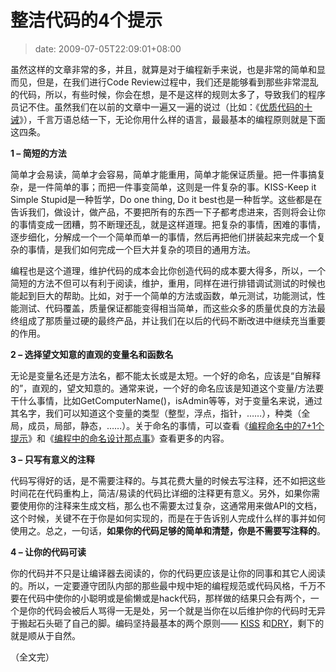 # 整洁代码的4个提示
>date: 2009-07-05T22:09:01+08:00


虽然这样的文章非常的多，并且，就算是对于编程新手来说，也是非常的简单和显而见，但是，在我们进行Code Review过程中，我们还是能够看到那些非常混乱的代码，所以，有些时候，你会在想，是不是这样的规则太多了，导致我们的程序员记不住。虽然我们在以前的文章中一遍又一遍的说过（比如：《[优质代码的十诫](https://coolshell.cn/articles/1007.html)》），千言万语总结一下，无论你用什么样的语言，最最基本的编程原则就是下面这四条。



**1 – 简短的方法**


简单才会易读，简单才会容易，简单才能重用，简单才能保证质量。把一件事搞复杂，是一件简单的事；而把一件事变简单，这则是一件复杂的事。KISS-Keep it Simple Stupid是一种哲学，Do one thing, Do it best也是一种哲学。这些都是在告诉我们，做设计，做产品，不要把所有的东西一下子都考虑进来，否则将会让你的事情变成一团糟，剪不断理还乱，就是这样道理。把复杂的事情，困难的事情，逐步细化，分解成一个一个简单而单一的事情，然后再把他们拼装起来完成一个复杂的事情，是我们如何完成一个巨大并复杂的项目的通用方法。


编程也是这个道理，维护代码的成本会比你创造代码的成本要大得多，所以，一个简短的方法不但可以有利于阅读，维护，重用，同样在进行排错调试测试的时候也能起到巨大的帮助。比如，对于一个简单的方法或函数，单元测试，功能测试，性能测试、代码覆盖，质量保证都能变得相当简单，而这些众多的质量优良的方法最终组成了那质量过硬的最终产品，并让我们在以后的代码不断改进中继续充当重要的作用。


**2 – 选择望文知意的直观的变量名和函数名**


无论是变量名还是方法名，都不能太长或是太短。一个好的命名，应该是“自解释的”，直观的，望文知意的。通常来说，一个好的命名应该是知道这个变量/方法要干什么事情，比如GetComputerName()，isAdmin等等，对于变量名来说，通过其名字，我们可以知道这个变量的类型（整型，浮点，指针，……），种类（全局，成员，局部，静态，……）。关于命名的事情，可以查看《[编程命名中的7+1个提示](https://coolshell.cn/articles/1038.html)》和《[编程中的命名设计那点事](https://coolshell.cn/articles/990.html)》查看更多的内容。


**3 – 只写有意义的注释**


代码写得好的话，是不需要注释的。与其花费大量的时候去写注释，还不如把这些时间花在代码重构上，简洁/易读的代码比详细的注释更有意义。另外，如果你需要使用你的注释来生成文档，那么也不需要太过复杂，这通常用来做API的文档，这个时候，关键不在于你是如何实现的，而是在于告诉别人完成什么样的事并如何使用之。总之，一句话，**如果你的代码足够的简单和清楚，你是不需要写注释的**。  

**4 – 让你的代码可读**


你的代码并不只是让编译器去阅读的，你的代码更应该是让你的同事和其它人阅读的。所以，一定要遵守团队内部的那些最中规中矩的编程规范或代码风格，千万不要在代码中使你的小聪明或是偷懒或是hack代码，那样做的结果只会有两个，一个是你的代码会被后人骂得一无是处，另一个就是当你在以后维护你的代码时无异于搬起石头砸了自己的脚。编码坚持最基本的两个原则—— [KISS](https://en.wikipedia.org/wiki/Keep_it_simple_stupid) 和[DRY](https://en.wikipedia.org/wiki/Don%27t_repeat_yourself)，剩下的就是顺从于自然。


（全文完）


